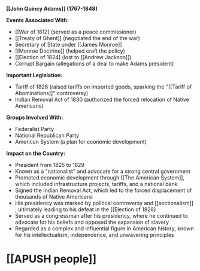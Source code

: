 **[[John Quincy Adams]] (1767-1848)**

**Events Associated With:**

* [[War of 1812] (served as a peace commissioner)
* [[Treaty of Ghent]] (negotiated the end of the war)
* Secretary of State under [[James Monroe]]
* [[Monroe Doctrine]] (helped craft the policy)
* [[Election of 1824] (lost to [[Andrew Jackson]])
* Corrupt Bargain (allegations of a deal to make Adams president)

**Important Legislation:**

* Tariff of 1828 (raised tariffs on imported goods, sparking the "[[Tariff of Abominations]]" controversy)
* Indian Removal Act of 1830 (authorized the forced relocation of Native Americans)

**Groups Involved With:**

* Federalist Party
* National Republican Party
* American System (a plan for economic development)

**Impact on the Country:**

* President from 1825 to 1829
* Known as a "nationalist" and advocate for a strong central government
* Promoted economic development through [[The American System]], which included infrastructure projects, tariffs, and a national bank
* Signed the Indian Removal Act, which led to the forced displacement of thousands of Native Americans
* His presidency was marked by political controversy and  [[sectionalism]] , ultimately leading to his defeat in the [[Election of 1828]
* Served as a congressman after his presidency, where he continued to advocate for his beliefs and opposed the expansion of slavery
* Regarded as a complex and influential figure in American history, known for his intellectualism, independence, and unwavering principles
# [[APUSH people]]